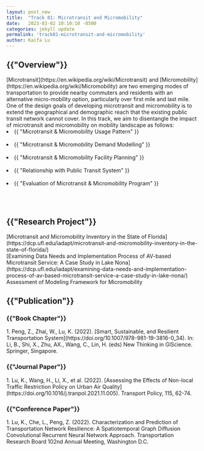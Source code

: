 ```yaml
---
layout: post_new
title:  "Track 01: Microtransit and Micromobility"
date:   2023-03-02 10:10:10 -0500
categories: jekyll update
permalink: 'track01-microtransit-and-micromobility'
author: Kaifa Lu
---
```


<h2>{{"Overview"}}</h2>
[Microtransit](https://en.wikipedia.org/wiki/Microtransit) and [Micromobility](https://en.wikipedia.org/wiki/Micromobility) are two emerging modes of transportation to provide nearby commuters and residents with an alternative micro-mobility option, particularly over first mile and last mile. One of the design goals of developing microtransit and micromobility is to extend the geographical and demographic reach that the existing public transit network cannot cover. In this track, we aim to disentangle the impact of microtransit and micromobility on mobility landscape as follows:
    <li>{{ "Microtransit & Micromobility Usage Pattern" }}</li> <br>
    <li>{{ "Microtransit & Micromobility Demand Modelling" }}</li> <br>
    <li>{{ "Microtransit & Micromobility Facility Planning" }}</li> <br>
    <li>{{ "Relationship with Public Transit System" }}</li> <br>
    <li>{{ "Evaluation of Microtransit & Micromobility Program" }}</li> <br>
<br>
<br>
<h2>{{"Research Project"}}</h2>
[Microtransit and Micromobility Inventory in the State of Florida](https://dcp.ufl.edu/iadapt/microtransit-and-micromobility-inventory-in-the-state-of-florida/)
<br>
[Examining Data Needs and Implementation Process of AV-based Microtransit Service: A Case Study in Lake Nona](https://dcp.ufl.edu/iadapt/examining-data-needs-and-implementation-process-of-av-based-microtransit-service-a-case-study-in-lake-nona/)
<br>
Assessment of Modeling Framework for Micromobility
<br>

<h2>{{"Publication"}}</h2>
<h3>{{"Book Chapter"}}</h3>
    1. Peng, Z., Zhai, W., Lu, K. (2022). [Smart, Sustainable, and Resilient Transportation System](https://doi.org/10.1007/978-981-19-3816-0_34). In: Li, B., Shi, X., Zhu, AX., Wang, C., Lin, H. (eds) New Thinking in GIScience. Springer, Singapore.
<br>
<h3>{{"Journal Paper"}}</h3>
    1. Lu, K., Wang, H., Li, X., et al. (2022). [Assessing the Effects of Non-local Traffic Restriction Policy on Urban Air Quality](https://doi.org/10.1016/j.tranpol.2021.11.005). Transport Policy, 115, 62-74. 
<h3>{{"Conference Paper"}}</h3>
    1. Lu, K., Che, L., Peng, Z. (2022). Characterization and Prediction of Transportation Network Resilience: A Spatiotemporal Graph Diffusion Convolutional Recurrent Neural Network Approach. Transportation Research Board 102nd Annual Meeting, Washington D.C.
